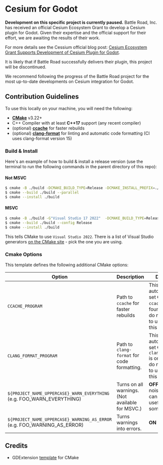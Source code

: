 # Cesium for Godot

**Development on this specific project is currently paused.** Battle Road, Inc. has received an official Cesium Ecosystem Grant to develop a Cesium plugin for Godot. Given their expertise and the official support for their effort, we are awaiting the results of their work.

For more details see the Cessium official blog post: [Cesium Ecosystem Grant Supports Development of Cesium Plugin for Godot](https://cesium.com/blog/2024/09/26/cesium-plugin-for-godot/).

It is likely that if Battle Road successfully delivers their plugin, this project will be discontinued.

We recommend following the progress of the Battle Road project for the most up-to-date developments on Cesium integration for Godot.

## Contribution Guidelines

To use this locally on your machine, you will need the following:

- **[CMake](https://cmake.org/)** v3.22+
- C++ Compiler with at least **C++17** support (any recent compiler)
- (optional) **[ccache](https://ccache.dev/)** for faster rebuilds
- (optional) **[clang-format](https://clang.llvm.org/docs/ClangFormat.html)** for linting and automatic code formatting (CI uses clang-format version 15)

### Build & Install

Here's an example of how to build & install a release version (use the terminal to run the following commands in the parent directory of this repo):

#### Not MSVC

```sh
$ cmake -B ./build -DCMAKE_BUILD_TYPE=Release -DCMAKE_INSTALL_PREFIX=./install
$ cmake --build ./build --parallel
$ cmake --install ./build
```

#### MSVC

```sh
$ cmake -B ./build -G"Visual Studio 17 2022"  -DCMAKE_BUILD_TYPE=Release -DCMAKE_INSTALL_PREFIX=./install
$ cmake --build ./build --config Release
$ cmake --install ./build
```

This tells CMake to use `Visual Studio 2022`. There is a list of Visual Studio generators [on the CMake site](https://cmake.org/cmake/help/latest/manual/cmake-generators.7.html#visual-studio-generators) - pick the one you are using.

### Cmake Options

This template defines the following additional CMake options:

| Option                                                                   | Description                                      | Default                                                                                                 |
| ------------------------------------------------------------------------ | ------------------------------------------------ | ------------------------------------------------------------------------------------------------------- |
| `CCACHE_PROGRAM`                                                         | Path to `ccache` for faster rebuilds             | This is automatically set **ON** if `ccache` is found. If you do not want to use it, set this to "".    |
| `CLANG_FORMAT_PROGRAM`                                                   | Path to `clang-format` for code formatting.      | This is automatically set **ON** if `clang-format` is on. If you do not want to use it, set this to "". |
| `${PROJECT_NAME_UPPERCASE}_WARN_EVERYTHING` (e.g. FOO_WARN_EVERYTHING)   | Turns on all warnings. (Not available for MSVC.) | **OFF** (too noisy, but can be useful sometimes)                                                        |
| `${PROJECT_NAME_UPPERCASE}_WARNING_AS_ERROR` (e.g. FOO_WARNING_AS_ERROR) | Turns warnings into errors.                      | **ON**                                                                                                  |

## Credits

- GDExtension [template](https://github.com/asmaloney/GDExtensionTemplate) for CMake 

